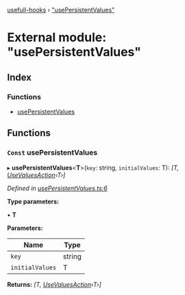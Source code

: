 [usefull-hooks](../README.md) › ["usePersistentValues"](_usepersistentvalues_.md)

# External module: "usePersistentValues"

## Index

### Functions

* [usePersistentValues](_usepersistentvalues_.md#const-usepersistentvalues)

## Functions

### `Const` usePersistentValues

▸ **usePersistentValues**<**T**>(`key`: string, `initialValues`: T): *[T, [UseValuesAction](_usevalues_.md#usevaluesaction)‹T›]*

*Defined in [usePersistentValues.ts:6](https://github.com/FujiHaruka/usefull-hooks/blob/a7c0738/src/usePersistentValues.ts#L6)*

**Type parameters:**

▪ **T**

**Parameters:**

Name | Type |
------ | ------ |
`key` | string |
`initialValues` | T |

**Returns:** *[T, [UseValuesAction](_usevalues_.md#usevaluesaction)‹T›]*
